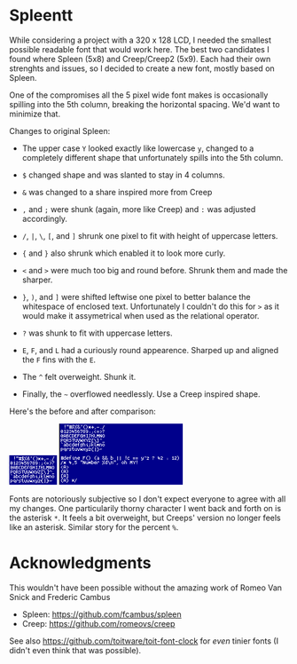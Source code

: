# Spleentt

While considering a project with a 320 x 128 LCD, I needed the
smallest possible readable font that would work here.  The best two
candidates I found where Spleen (5x8) and Creep/Creep2 (5x9).  Each
had their own strenghts and issues, so I decided to create a new font,
mostly based on Spleen.

One of the compromises all the 5 pixel wide font makes is occasionally
spilling into the 5th column, breaking the horizontal spacing.  We'd
want to minimize that.

Changes to original Spleen:

 * The upper case `Y` looked exactly like lowercase `y`, changed to a
   completely different shape that unfortunately spills into the 5th
   column.

 * `$` changed shape and was slanted to stay in 4 columns.

 * `&` was changed to a share inspired more from Creep

 * `,` and `;` were shunk (again, more like Creep) and `:` was
   adjusted accordingly.

 * `/`, `|`, `\`, `[`, and `]` shrunk one pixel to fit with height of
   uppercase letters.

 * `{` and `}` also shrunk which enabled it to look more curly.

 * `<` and `>` were much too big and round before.  Shrunk them and
   made the sharper.

 * `}`, `)`, and `]` were shifted leftwise one pixel to better balance the
   whitespace of enclosed text.  Unfortunately I couldn't do this for `>`
   as it would make it assymetrical when used as the relational operator.

 * `?` was shunk to fit with uppercase letters.

 * `E`, `F`, and `L` had a curiously round appearence.  Sharped up and
   aligned the `F` fins with the `E`.

 * The `^` felt overweight.  Shunk it.

 * Finally, the `~` overflowed needlessly.  Use a Creep inspired shape.

Here's the before and after comparison:

![spleen](images/spleen.png  "All ASCII characters in the original spleen font")
![spleentt](images/spleentt.png  "All ASCII characters in this (spleentt) font, with code snippets")

Fonts are notoriously subjective so I don't expect everyone to agree
with all my changes.  One particularily thorny character I went back
and forth on is the asterisk `*`.  It feels a bit overweight, but
Creeps' version no longer feels like an asterisk.  Similar story for
the percent `%`.

# Acknowledgments

This wouldn't have been possible without the amazing work of Romeo Van
Snick and Frederic Cambus

* Spleen: https://github.com/fcambus/spleen
* Creep: https://github.com/romeovs/creep

See also https://github.com/toitware/toit-font-clock for _even_ tinier
fonts (I didn't even think that was possible).
